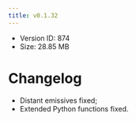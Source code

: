 ```yaml
---
title: v0.1.32
---
```


*   Version ID: 874
*   Size: 28.85 MB

# Changelog

*   Distant emissives fixed;
*   Extended Python functions fixed.
